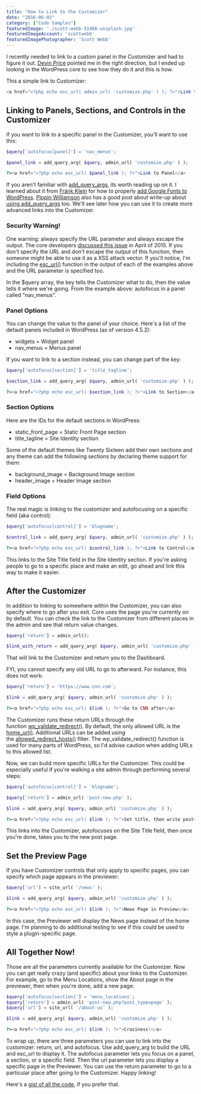 ```yaml
---
title: "How to Link to the Customizer"
date: "2016-06-02"
category: ["Code Samples"]
featuredImage: './scott-webb-51466-unsplash.jpg'
featuredImageAccount: 'scottwebb'
featuredImagePhotographer: 'Scott Webb'
---
```


I recently needed to link to a custom panel in the Customizer and had to figure it out. [Devin Price](http://wptheming.com/2015/01/link-to-customizer-sections/) pointed me in the right direction, but I ended up looking in the WordPress core to see how they do it and this is how.

This a simple link to Customizer:

```php
<a href="<?php echo esc_url( admin_url( 'customize.php' ) ); ?>">Link to Customizer</a>
```

## Linking to Panels, Sections, and Controls in the Customizer

If you want to link to a specific panel in the Customizer, you'll want to use this:

```php
$query['autofocus[panel]'] = 'nav_menus';

$panel_link = add_query_arg( $query, admin_url( 'customize.php' ) );

?><a href="<?php echo esc_url( $panel_link ); ?>">Link to Panel</a>
```

If you aren't familiar with [add_query_args](https://developer.wordpress.org/reference/functions/add_query_arg/), its worth reading up on it. I learned about it from [Fränk Klein](https://twitter.com/fklux) for how to properly [add Google Fonts to WordPress](https://themeshaper.com/2014/08/13/how-to-add-google-fonts-to-wordpress-themes/). [Pippin Williamson](https://pippinsplugins.com/) also has a good post about write-up about [using add_query_args](https://pippinsplugins.com/the-add_query_arg-helper-function/) too. We'll see later how you can use it to create more advanced links into the Customizer.

### Security Warning!

One warning: always specify the URL parameter and always escape the output. The core developers [discussed this issue](https://make.wordpress.org/plugins/2015/04/20/fixing-add_query_arg-and-remove_query_arg-usage/) in April of 2015. If you don't specify the URL and don't escape the output of this function, then someone might be able to use it as a XSS attack vector. If you'll notice, I'm including the [esc_url()](https://developer.wordpress.org/reference/functions/esc_url/) function in the output of each of the examples above and the URL parameter is specified too.

In the $query array, the key tells the Customizer what to do, then the value tells it where we're going. From the example above: autofocus in a panel called "nav_menus".

### Panel Options

You can change the value to the panel of your choice. Here's a list of the default panels included in WordPress (as of version 4.5.2):

- widgets = Widget panel
- nav_menus = Menus panel

If you want to link to a section instead, you can change part of the key:

```php
$query['autofocus[section]'] = 'title_tagline';

$section_link = add_query_arg( $query, admin_url( 'customize.php' ) );

?><a href="<?php echo esc_url( $section_link ); ?>">Link to Section</a>
```

### Section Options

Here are the IDs for the default sections in WordPress:

- static_front_page = Static Front Page section
- title_tagline = Site Identity section

Some of the default themes like Twenty Sixteen add their own sections and any theme can add the following sections by declaring theme support for them:

- background_image = Background Image section
- header_image = Header Image section

### Field Options

The real magic is linking to the customizer and autofocusing on a specific field (aka control):

```php
$query['autofocus[control]'] = 'blogname';

$control_link = add_query_arg( $query, admin_url( 'customize.php' ) );

?><a href="<?php echo esc_url( $control_link ); ?>">Link to Control</a>
```

This links to the Site Title field in the Site Identity section. If you're asking people to go to a specific place and make an edit, go ahead and link this way to make it easier.

## After the Customizer

In addition to linking to somewhere within the Customizer, you can also specify where to go after you exit. Core uses the page you're currently on by default. You can check the link to the Customizer from different places in the admin and see that return value changes.

```php
$query['return'] = admin_url();

$link_with_return = add_query_arg( $query, admin_url( 'customize.php' ) );
```

That will link to the Customizer and return you to the Dashboard.

FYI, you cannot specify any old URL to go to afterward. For instance, this does not work:

```php
$query['return'] = 'https://www.cnn.com';

$link = add_query_arg( $query, admin_url( 'customize.php' ) );

?><a href="<?php echo esc_url( $link ); ?>">Go to CNN after</a>
```

The Customizer runs these return URLs through the function [wp_validate_redirect()](https://developer.wordpress.org/reference/functions/wp_validate_redirect/). By default, the only allowed URL is the [home_url()](https://developer.wordpress.org/reference/functions/home_url/). Additional URLs can be added using the [allowed_redirect_hosts()](https://developer.wordpress.org/reference/hooks/allowed_redirect_hosts/) filter. The wp_validate_redirect() function is used for many parts of WordPress, so I'd advise caution when adding URLs to this allowed list.

Now, we can build more specific URLs for the Customizer. This could be especially useful if you're walking a site admin through performing several steps:

```php
$query['autofocus[control]'] = 'blogname';

$query['return'] = admin_url( 'post-new.php' );

$link = add_query_arg( $query, admin_url( 'customize.php' ) );

?><a href="<?php echo esc_url( $link ); ?>">Set title, then write post</a>
```

This links into the Customizer, autofocuses on the Site Title field, then once you're done, takes you to the new post page.

## Set the Preview Page

If you have Customizer controls that only apply to specific pages, you can specify which page appears in the previewer:

```php
$query['url'] = site_url( '/news' );

$link = add_query_arg( $query, admin_url( 'customize.php' ) );

?><a href="<?php echo esc_url( $link ); ?>">News Page in Preview</a>
```

In this case, the Previewer will display the News page instead of the home page. I'm planning to do additional testing to see if this could be used to style a plugin-specific page.

## All Together Now!

Those are all the parameters currently available for the Customizer. Now you can get really crazy (and specific) about your links to the Customizer. For example, go to the Menu Locations, show the About page in the previewer, then when you're done, add a new page:

```php
$query['autofocus[section]'] = 'menu_locations';
$query['return'] = admin_url( 'post-new.php?post_type=page' );
$query['url'] = site_url( '/about-us' );

$link = add_query_arg( $query, admin_url( 'customize.php' ) );

?><a href="<?php echo esc_url( $link ); ?>">Craziness!</a>
```

To wrap up, there are three parameters you can use to link into the customizer: return, url, and autofocus. Use add_query_arg to build the URL and esc_url to display it. The autofocus parameter lets you focus on a panel, a section, or a specific field. Then the url parameter lets you display a specific page in the Previewer. You can use the return parameter to go to a particular place after going to the Customizer. Happy linking!

Here's a [gist of all the code](https://gist.github.com/slushman/6f08885853d4a7ef31ebceafd9e0c180), if you prefer that.
